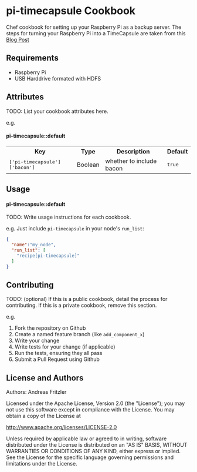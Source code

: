 pi-timecapsule Cookbook
========================

Chef cookbook for setting up your Raspberry Pi as a backup server. The steps for
turning your Raspberry Pi into a TimeCapsule are taken from this
[Blog Post](http://www.tim-dau.de/mac/raspberry-pi-time-capsule-fuer-backups/)

Requirements
------------

* Raspberry Pi
* USB Harddrive formated with HDFS

Attributes
----------
TODO: List your cookbook attributes here.

e.g.
#### pi-timecapsule::default
<table>
  <tr>
    <th>Key</th>
    <th>Type</th>
    <th>Description</th>
    <th>Default</th>
  </tr>
  <tr>
    <td><tt>['pi-timecapsule']['bacon']</tt></td>
    <td>Boolean</td>
    <td>whether to include bacon</td>
    <td><tt>true</tt></td>
  </tr>
</table>

Usage
-----
#### pi-timecapsule::default
TODO: Write usage instructions for each cookbook.

e.g.
Just include `pi-timecapsule` in your node's `run_list`:

```json
{
  "name":"my_node",
  "run_list": [
    "recipe[pi-timecapsule]"
  ]
}
```

Contributing
------------
TODO: (optional) If this is a public cookbook, detail the process for contributing. If this is a private cookbook, remove this section.

e.g.
1. Fork the repository on Github
2. Create a named feature branch (like `add_component_x`)
3. Write your change
4. Write tests for your change (if applicable)
5. Run the tests, ensuring they all pass
6. Submit a Pull Request using Github

License and Authors
-------------------
Authors: Andreas Fritzler

Licensed under the Apache License, Version 2.0 (the "License"); you may not use this software except in compliance with the License. You may obtain a copy of the License at

http://www.apache.org/licenses/LICENSE-2.0

Unless required by applicable law or agreed to in writing, software distributed under the License is distributed on an "AS IS" BASIS, WITHOUT WARRANTIES OR CONDITIONS OF ANY KIND, either express or implied. See the License for the specific language governing permissions and limitations under the License.
